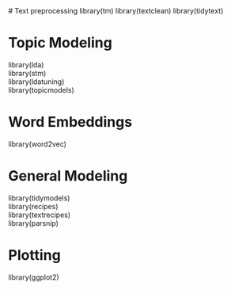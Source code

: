 <div class="text-purple">
# Text preprocessing
library(tm)
library(textclean)
library(tidytext)
</div>

# Topic Modeling
library(lda)\
library(stm)\
library(ldatuning)\
library(topicmodels)

# Word Embeddings
library(word2vec)

# General Modeling
library(tidymodels)\
library(recipes)\
library(textrecipes)\
library(parsnip)

# Plotting
library(ggplot2)